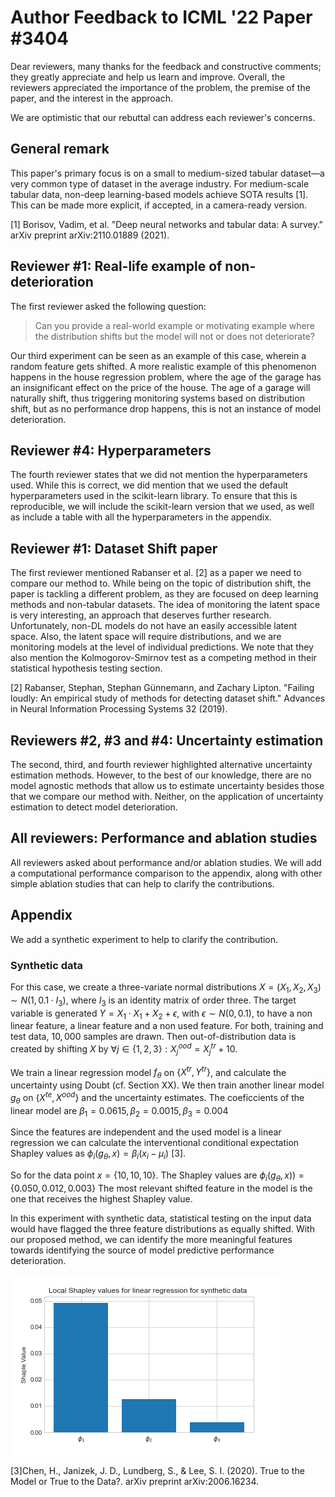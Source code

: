 # Author Feedback to ICML '22 Paper #3404

Dear reviewers, many thanks for the feedback and constructive comments; they
greatly appreciate and help us learn and improve. Overall, the reviewers
appreciated the importance of the problem, the premise of the paper, and
the interest in the approach.

We are optimistic that our rebuttal can address each reviewer's concerns.

## General remark
This paper's primary focus is on a small to medium-sized tabular dataset—a
very common type of dataset in the average industry. For medium-scale tabular
data, non-deep learning-based models achieve SOTA results [1]. This can be made
more explicit, if accepted, in a camera-ready version.

[1] Borisov, Vadim, et al. "Deep neural networks and tabular data: A survey."
    arXiv preprint arXiv:2110.01889 (2021).


## Reviewer #1: Real-life example of non-deterioration
The first reviewer asked the following question:

> Can you provide a real-world example or motivating example where the
> distribution shifts but the model will not or does not deteriorate?

Our third experiment can be seen as an example of this case, wherein a random
feature gets shifted. A more realistic example of this phenomenon happens in
the house regression problem, where the age of the garage has an insignificant
effect on the price of the house. The age of a garage will naturally shift,
thus triggering monitoring systems based on distribution shift, but as no
performance drop happens, this is not an instance of model deterioration.

## Reviewer #4: Hyperparameters
The fourth reviewer states that we did not mention the hyperparameters used.
While this is correct, we did mention that we used the default hyperparameters
used in the scikit-learn library. To ensure that this is reproducible, we will
include the scikit-learn version that we used, as well as include a table with
all the hyperparameters in the appendix.


## Reviewer #1: Dataset Shift paper
The first reviewer mentioned Rabanser et al. [2] as a paper we need to compare
our method to. While being on the topic of distribution shift, the paper is
tackling a different problem, as they are focused on deep learning methods and
non-tabular datasets. The idea of monitoring the latent space is very
interesting, an approach that deserves further research. Unfortunately, non-DL
models do not have an easily accessible latent space. Also, the latent space
will require distributions, and we are monitoring models at the level of
individual predictions. We note that they also mention the Kolmogorov-Smirnov
test as a competing method in their statistical hypothesis testing section.


[2] Rabanser, Stephan, Stephan Günnemann, and Zachary Lipton. "Failing loudly:
    An empirical study of methods for detecting dataset shift." Advances in
    Neural Information Processing Systems 32 (2019).


## Reviewers #2, #3 and #4: Uncertainty estimation
The second, third, and fourth reviewer highlighted alternative uncertainty
estimation methods. However, to the best of our knowledge, there are no model
agnostic methods that allow us to estimate uncertainty besides those that we
compare our method with. Neither, on the application of uncertainty estimation to detect model deterioration.


## All reviewers: Performance and ablation studies
All reviewers asked about performance and/or ablation studies. We will add a
computational performance comparison to the appendix, along with other simple
ablation studies that can help to clarify the contributions.

## Appendix
We add a synthetic experiment to help to clarify the contribution.

### Synthetic data

For this case, we create a three-variate normal distributions $X = (X_1,X_2,X_3) \sim N(1,0.1\cdot I_3)$, where $I_3$ is an identity matrix of order three. The target variable is generated  $Y=X_1\cdot X_1 +  X_2 +   \epsilon$, with $\epsilon \sim N(0,0.1)$, to have a non linear feature, a linear feature and a non used feature. For both, training and test data, $10,000$ samples are drawn. Then out-of-distribution data is created by shifting $X$ by $\forall j \in \{1,2,3\}: X^{ood}_j = X^{tr}_j + 10$. 

We train a linear regression model $f_\theta$ on $\{X^{tr},Y^{tr}\}$, and calculate the uncertainty using Doubt (cf. Section XX). We then train another linear model $g_\theta$  on $\{X^{te},X^{ood}\}$ and the uncertainty estimates. The coeficcients of the linear model are $\beta_1= 0.0615,  \beta_2=0.0015 ,\beta_3= 0.004$

Since the features are independent and the used model is a linear regression we can calculate the interventional conditional expectation Shapley
values as $\phi_i(g_\theta, x) = \beta_i(x_i-\mu_i)$ [3]. 

So for the data point $x=\{10,10,10\}$. The Shapley values are $\phi_i(g_\theta, x)) = \{0.050,0.012,0.003\}$  The most relevant shifted feature in the model is the one that receives the highest Shapley value.

In this experiment with synthetic data, statistical testing on the input data would have flagged the three feature distributions as equally shifted. With our proposed method, we can identify the more meaningful features towards identifying the source of model predictive performance deterioration.

![](experiments/results/analytical.png)


 [3]Chen, H., Janizek, J. D., Lundberg, S., & Lee, S. I. (2020). True to the Model or True to the Data?. arXiv preprint arXiv:2006.16234.


